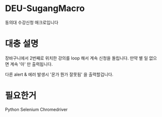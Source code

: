 # DEU-SugangMacro
동의대 수강신청 매크로입니다

# 대충 설명
장바구니에서 2번째로 위치한 강의를 loop 해서 계속 신청을 돌립니다.
만약 별 일 없으면 계속 '아' 만 출력됩니다.

다른 alert & 에러 발생시 '몬가 뭔가 잘못됨' 을 출력할겁니다.

# 필요한거
Python
Selenium
Chromedriver
